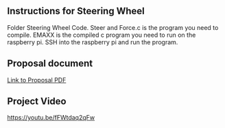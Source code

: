 ## Instructions for Steering Wheel
Folder Steering Wheel Code. Steer and Force.c is the program you need to compile. EMAXX is the compiled c program you need to run on the raspberry pi. SSH into the raspberry pi and run the program.
## Proposal document
[Link to Proposal PDF](<E-Maxx Mirage Proposal.pdf>)
## Project Video
https://youtu.be/fFWtdaq2qFw